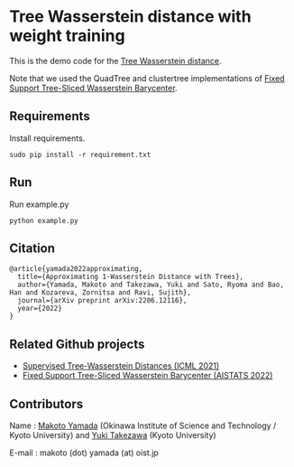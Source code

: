 # Tree Wasserstein distance with weight training
This is the demo code for the [Tree Wasserstein distance](https://arxiv.org/abs/2206.12116).

Note that we used the QuadTree and clustertree implementations of [Fixed Support Tree-Sliced Wasserstein Barycenter](https://github.com/yukiTakezawa/FS_TSWB).

## Requirements
Install requirements.
```
sudo pip install -r requirement.txt
```

## Run
Run example.py
```
python example.py
```

## Citation
```
@article{yamada2022approximating,
  title={Approximating 1-Wasserstein Distance with Trees},
  author={Yamada, Makoto and Takezawa, Yuki and Sato, Ryoma and Bao, Han and Kozareva, Zornitsa and Ravi, Sujith},
  journal={arXiv preprint arXiv:2206.12116},
  year={2022}
}
```

## Related Github projects
- [Supervised Tree-Wasserstein Distances (ICML 2021)](https://github.com/yukiTakezawa/STW)
- [Fixed Support Tree-Sliced Wasserstein Barycenter (AISTATS 2022)](https://github.com/yukiTakezawa/FS_TSWB)

## Contributors
Name : [Makoto Yamada](https://riken-yamada.github.io/profile.html) (Okinawa Institute of Science and Technology / Kyoto University) and [Yuki Takezawa](https://yukitakezawa.github.io/) (Kyoto University)

E-mail : makoto (dot) yamada (at) oist.jp
